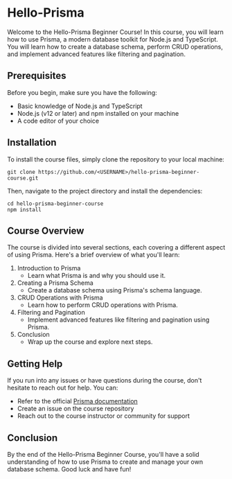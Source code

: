 

# Hello-Prisma

Welcome to the Hello-Prisma Beginner Course! In this course, you will learn how to use Prisma, a modern database toolkit for Node.js and TypeScript. You will learn how to create a database schema, perform CRUD operations, and implement advanced features like filtering and pagination.

## Prerequisites

Before you begin, make sure you have the following:

- Basic knowledge of Node.js and TypeScript
- Node.js (v12 or later) and npm installed on your machine
- A code editor of your choice

## Installation

To install the course files, simply clone the repository to your local machine:

```
git clone https://github.com/<USERNAME>/hello-prisma-beginner-course.git
```

Then, navigate to the project directory and install the dependencies:

```
cd hello-prisma-beginner-course
npm install
```

## Course Overview

The course is divided into several sections, each covering a different aspect of using Prisma. Here's a brief overview of what you'll learn:

1. Introduction to Prisma
   - Learn what Prisma is and why you should use it.
2. Creating a Prisma Schema
   - Create a database schema using Prisma's schema language.
3. CRUD Operations with Prisma
   - Learn how to perform CRUD operations with Prisma.
4. Filtering and Pagination
   - Implement advanced features like filtering and pagination using Prisma.
5. Conclusion
   - Wrap up the course and explore next steps.

## Getting Help

If you run into any issues or have questions during the course, don't hesitate to reach out for help. You can:

- Refer to the official [Prisma documentation](https://www.prisma.io/docs/)
- Create an issue on the course repository
- Reach out to the course instructor or community for support

## Conclusion

By the end of the Hello-Prisma Beginner Course, you'll have a solid understanding of how to use Prisma to create and manage your own database schema. Good luck and have fun!
